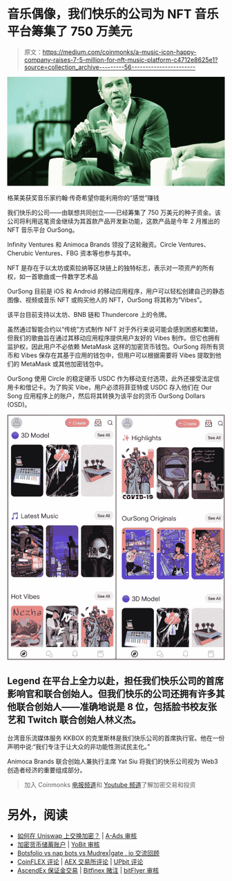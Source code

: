 # 音乐偶像，我们快乐的公司为 NFT 音乐平台筹集了 750 万美元

> 原文：<https://medium.com/coinmonks/a-music-icon-happy-company-raises-7-5-million-for-nft-music-platform-c4712e8625e1?source=collection_archive---------56----------------------->

![](img/1993fa916b004156cf3959adf4bc074e.png)

格莱美获奖音乐家约翰·传奇希望你能利用你的“感觉”赚钱

我们快乐的公司——由联想共同创立——已经筹集了 750 万美元的种子资金。该公司将利用这笔资金继续为其首款产品开发新功能，这款产品是今年 2 月推出的 NFT 音乐平台 OurSong。

Infinity Ventures 和 Animoca Brands 领投了这轮融资。Circle Ventures、Cherubic Ventures、FBG 资本等也参与其中。

NFT 是存在于以太坊或索拉纳等区块链上的独特标志，表示对一项资产的所有权，如一首歌曲或一件数字艺术品

OurSong 目前是 iOS 和 Android 的移动应用程序，用户可以轻松创建自己的静态图像、视频或音乐 NFT 或购买他人的 NFT，OurSong 将其称为“Vibes”。

该平台目前支持以太坊、BNB 链和 Thundercore 上的令牌。

虽然通过智能合约以“传统”方式制作 NFT 对于外行来说可能会感到困惑和繁琐，但我们的歌曲旨在通过其移动应用程序提供用户友好的 Vibes 制作。但它也拥有监护权，因此用户不必依赖 MetaMask 这样的加密货币钱包。OurSong 将所有货币和 Vibes 保存在其基于应用的钱包中，但用户可以根据需要将 Vibes 提取到他们的 MetaMask 或其他加密钱包中。

OurSong 使用 Circle 的稳定硬币 USDC 作为移动支付选项，此外还接受法定信用卡和借记卡。为了购买 Vibe，用户必须将菲亚特或 USDC 存入他们在 Our Song 应用程序上的账户，然后将其转换为该平台的货币 OurSong Dollars (OSD)。

![](img/3716348d941c19c6848bde36cb073e8c.png)

## Legend 在平台上全力以赴，担任我们快乐公司的首席影响官和联合创始人。但我们快乐的公司还拥有许多其他联合创始人——准确地说是 8 位，包括脸书校友张艺和 Twitch 联合创始人林义杰。

台湾音乐流媒体服务 KKBOX 的克里斯林是我们快乐公司的首席执行官。他在一份声明中说:“我们专注于让大众的非功能性测试民主化。”

Animoca Brands 联合创始人兼执行主席 Yat Siu 将我们的快乐公司视为 Web3 创造者经济的重要组成部分。

> 加入 Coinmonks [电报频道](https://t.me/coincodecap)和 [Youtube 频道](https://www.youtube.com/c/coinmonks/videos)了解加密交易和投资

# 另外，阅读

*   [如何在 Uniswap 上交换加密？](https://coincodecap.com/swap-crypto-on-uniswap) | [A-Ads 审核](https://coincodecap.com/a-ads-review)
*   [加密货币储蓄账户](/coinmonks/cryptocurrency-savings-accounts-be3bc0feffbf) | [YoBit 审核](/coinmonks/yobit-review-175464162c62)
*   [Botsfolio vs nap bots vs Mudrex](/coinmonks/botsfolio-vs-napbots-vs-mudrex-c81344970c02)|[gate . io 交流回顾](/coinmonks/gate-io-exchange-review-61bf87b7078f)
*   [CoinFLEX 评论](https://coincodecap.com/coinflex-review) | [AEX 交易所评论](https://coincodecap.com/aex-exchange-review) | [UPbit 评论](https://coincodecap.com/upbit-review)
*   [AscendEx 保证金交易](https://coincodecap.com/ascendex-margin-trading) | [Bitfinex 赌注](https://coincodecap.com/bitfinex-staking) | [bitFlyer 审核](https://coincodecap.com/bitflyer-review)